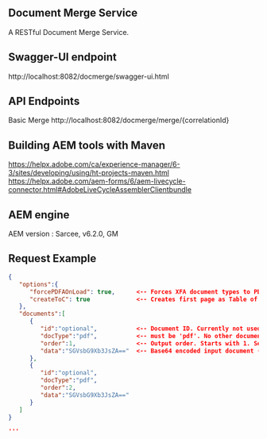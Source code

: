 ## Document Merge Service

A RESTful Document Merge Service. 

## Swagger-UI endpoint
http://localhost:8082/docmerge/swagger-ui.html

## API Endpoints

Basic Merge
http://localhost:8082/docmerge/merge/{correlationId}

## Building AEM tools with Maven
https://helpx.adobe.com/ca/experience-manager/6-3/sites/developing/using/ht-projects-maven.html
https://helpx.adobe.com/aem-forms/6/aem-livecycle-connector.html#AdobeLiveCycleAssemblerClientbundle

## AEM engine
AEM version : Sarcee, v6.2.0, GM

## Request Example
```json
{
   "options":{
      "forcePDFAOnLoad": true,  	<-- Forces XFA document types to PDF/A prior to merge. AEM cannot merge XFA documents (at present)
      "createToC": true  			<-- Creates first page as Table of Contents.
   },
   "documents":[
      {
         "id":"optional",			<-- Document ID. Currently not used by may be used in Future as Bookmark label.
         "docType":"pdf",			<-- must be 'pdf'. No other document types supported yet.
         "order":1,					<-- Output order. Starts with 1. Second document is 2, and on. 
         "data":"SGVsbG9Xb3JsZA==" 	<-- Base64 encoded input document (PDF).
      },
      {
         "id":"optional",
         "docType":"pdf",
         "order":2,
         "data":"SGVsbG9Xb3JsZA=="
      }
   ]
}

'''
